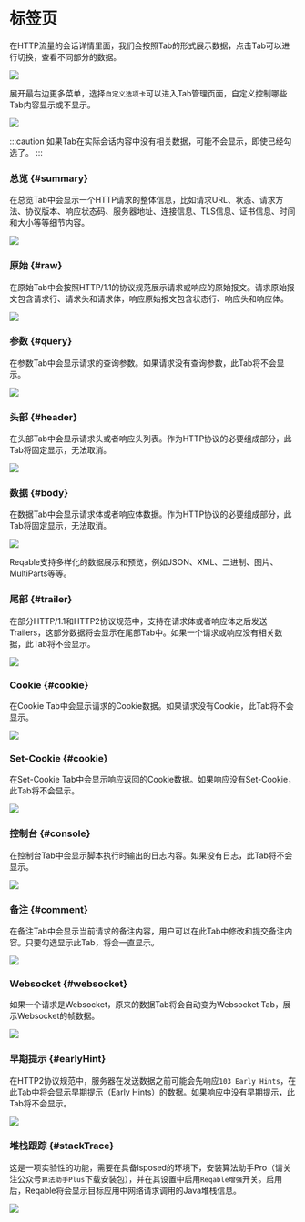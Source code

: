 # 标签页

在HTTP流量的会话详情里面，我们会按照Tab的形式展示数据，点击Tab可以进行切换，查看不同部分的数据。

![](arts/tabs_01.png)

展开最右边更多菜单，选择`自定义选项卡`可以进入Tab管理页面，自定义控制哪些Tab内容显示或不显示。

![](arts/tabs_02.png)

:::caution
如果Tab在实际会话内容中没有相关数据，可能不会显示，即使已经勾选了。
:::

### 总览 {#summary}

在总览Tab中会显示一个HTTP请求的整体信息，比如请求URL、状态、请求方法、协议版本、响应状态码、服务器地址、连接信息、TLS信息、证书信息、时间和大小等等细节内容。

![](arts/tabs_03.png)

### 原始 {#raw}

在原始Tab中会按照HTTP/1.1的协议规范展示请求或响应的原始报文。请求原始报文包含请求行、请求头和请求体，响应原始报文包含状态行、响应头和响应体。

![](arts/tabs_04.png)

### 参数 {#query}

在参数Tab中会显示请求的查询参数。如果请求没有查询参数，此Tab将不会显示。

![](arts/tabs_05.png)

### 头部 {#header}

在头部Tab中会显示请求头或者响应头列表。作为HTTP协议的必要组成部分，此Tab将固定显示，无法取消。

![](arts/tabs_06.png)

### 数据 {#body}

在数据Tab中会显示请求体或者响应体数据。作为HTTP协议的必要组成部分，此Tab将固定显示，无法取消。

![](arts/tabs_07.png)

Reqable支持多样化的数据展示和预览，例如JSON、XML、二进制、图片、MultiParts等等。

### 尾部 {#trailer}

在部分HTTP/1.1和HTTP2协议规范中，支持在请求体或者响应体之后发送Trailers，这部分数据将会显示在尾部Tab中。如果一个请求或响应没有相关数据，此Tab将不会显示。

![](arts/tabs_08.png)

### Cookie {#cookie}

在Cookie Tab中会显示请求的Cookie数据。如果请求没有Cookie，此Tab将不会显示。

![](arts/tabs_09.png)

### Set-Cookie {#cookie}

在Set-Cookie Tab中会显示响应返回的Cookie数据。如果响应没有Set-Cookie，此Tab将不会显示。

![](arts/tabs_10.png)

### 控制台 {#console}

在控制台Tab中会显示脚本执行时输出的日志内容。如果没有日志，此Tab将不会显示。

![](arts/tabs_11.png)

### 备注 {#comment}

在备注Tab中会显示当前请求的备注内容，用户可以在此Tab中修改和提交备注内容。只要勾选显示此Tab，将会一直显示。

![](arts/tabs_12.png)

### Websocket {#websocket}

如果一个请求是Websocket，原来的数据Tab将会自动变为Websocket Tab，展示Websocket的帧数据。

![](arts/tabs_13.png)

### 早期提示 {#earlyHint}

在HTTP2协议规范中，服务器在发送数据之前可能会先响应`103 Early Hints`，在此Tab中将会显示早期提示（Early Hints）的数据。如果响应中没有早期提示，此Tab将不会显示。

![](arts/tabs_14.png)

### 堆栈跟踪 {#stackTrace}

这是一项实验性的功能，需要在具备lsposed的环境下，安装算法助手Pro（请关注公众号`算法助手Plus`下载安装包），并在其设置中启用`Reqable增强`开关。启用后，Reqable将会显示目标应用中网络请求调用的Java堆栈信息。

![](arts/tabs_15.png)